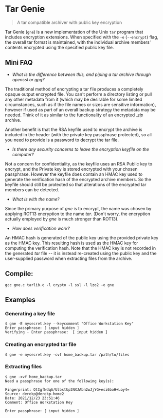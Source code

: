 # Tar Genie
> A tar compatible archiver with public key encryption

Tar Genie (`gne`) is a new implementation of the Unix `tar` program that includes encryption extensions.  When specified with the `-e` (`--encrypt`) flag, the overall tar format is maintained, with the individual archive members' contents encrypted using the specified public key file.

## Mini FAQ
- *What is the difference between this, and piping a tar archive through openssl or gpg?*

The traditional method of encrypting a tar file produces a completely opaque output encrypted file.  You can't perform a directory listing or pull any other metadata from it (which may be desirable for some limited circumstances, such as if the file names or sizes are sensitive information), however if used as part of an overall backup strategy the metadata may be needed.  Think of it as similar to the functionality of an encrypted *.zip* archive.

Another benefit is that the RSA keyfile used to encrypt the archive is included in the header (with the private key passphrase protected), so all you need to provide is a password to decrypt the tar file.

- *Is there any security concerns to leave the encryption keyfile on the computer?*

Not a concern for confidentiality, as the keyfile uses an RSA Public key to encrypt, and the Private key is stored encrypted with your chosen passphrase.  However the keyfile does contain an HMAC key used to generate the verification hash of the encrypted archive members.  So the keyfile should still be protected so that alterations of the encrypted tar members can be detected.

- *What is with the name?*

Since the primary purpose of *gne* is to encrypt, the name was chosen by applying ROT13 encryption to the name *tar*.  (Don't worry, the encryption actually employed by *gne* is much stronger than ROT13).

- *How does verification work?*

An HMAC hash is generated of the public key using the provided private key as the HMAC key.  This resulting hash is used as the HMAC key for computing the verification hash.  Note that the HMAC key is not recorded in the generated *tar* file -- 
it is instead re-created using the public key and the user-supplied password when extracting files from the archive.

## Compile:

    gcc gne.c tarlib.c -l crypto -l ssl -l lzo2 -o gne

## Examples

### Generating a key file

    $ gne -E mysecret.key --keycomment "Office Workstation Key"
    Enter passphrase: [ input hidden ]
    Verifying - Enter passphrase:  [ input hidden ]

### Creating an encrypted tar file

    $ gne -e mysecret.key -cvf home_backup.tar /path/to/files

### Extracting files

    $ gne -xvf home_backup.tar
    Need a passphrase for one of the following key(s):

    Fingerprint: QtIgfNdqA/UlbstUp2NXJAbn2wJjYG+esi6boH+Loy4=
    Source: derekp@derekp-home2
    Date: 2021/12/23 23:51:46
    Comment: Office Workstation Key

    Enter passphrase: [ input hidden ]
